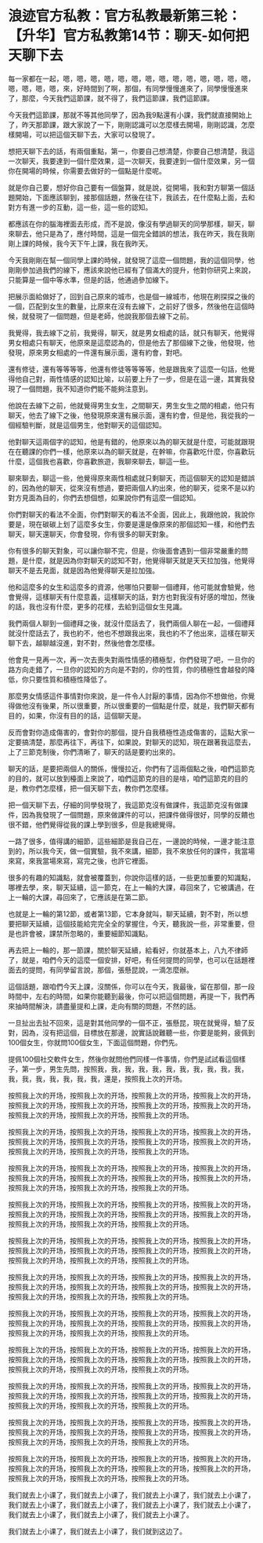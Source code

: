 # 浪迹官方私教：官方私教最新第三轮：【升华】官方私教第14节：聊天-如何把天聊下去

每一家都在一起，嗯，嗯，嗯，嗯，嗯，嗯，嗯，嗯，嗯，嗯，嗯，嗯，嗯，嗯，嗯，嗯，嗯，嗯，來，好時間到了啊，那個，有同學慢慢進來了，同學慢慢進來了，那麼，今天我們這節課，就不得了，我們這節課，我們這節課。

今天我們這節課，那就不等其他同學了，因為我9點還有小課，我們就直接開始上了，昨天那節課，跟大家說了一下，剛剛認識可以怎麼樣去開場，剛剛認識，怎麼樣開場，可以把這個天聊下去，大家可以發現了。

想把天聊下去的話，有兩個重點，第一，你要自己想清楚，你要自己想清楚，我這一次聊天，我要達到一個什麼效果，這一次聊天，我要達到一個什麼效果，另一個你在開場的時候，你需要去做好的一個點是什麼呢。

就是你自己要，想好你自己要有一個盤算，就是說，從開場，我和對方聊第一個話題開始，下面應該聊到，接那個話題，然後在往下，我該去，在什麼點上面，去和對方有進一步的互動，這一些，這一些的認知。

都應該在你的腦海裡面去形成，而不是說，像沒有學過聊天的同學那樣，聊天，聊來聊去，他只是為了，應付時間，這是一個完全錯誤的想法，我在昨天，我在我剛剛上課的時候，我今天下午上課，我在我昨天。

今天我剛剛在幫一個同學上課的時候，就發現了這麼一個問題，我的這個同學，他剛剛參加過我們的線下，應該來說他已經有了個滿大的提升，他對你研究上來說，只能算是一個中等水準，但是的話，他通過參加線下。

把展示面給做好了，回到自己原來的城市，也是個一線城市，他現在刷探探之後的一個，匹配到女生的數量，比原來在沒有去線下，之前好了很多，然後他在這個時候，就發現了一個問題，但是老師，他說我那個去線下之前。

我覺得，我去線下之前，我覺得，聊天，就是男女相處的話，就只有聊天，他覺得男女相處只有聊天，他原來是這麼認為的，但是他去了那個線下之後，他發現，他發現，原來男女相處的一件還有展示面，還有約會，對吧。

還有修徒，還有等等等等，他還有修徒等等等等，他是跟我來了這麼一句話，他覺得他自己對，兩性情感的認知比喻，以前要上升了一步，但是在這一邊，其實我發現了一個問題，我不知道你們能不能夠注意到。

他說在去線下之前，他就覺得男生女生，之間聊天，男生女生之間的相處，他只有聊天，他去了線下之後，他發現原來還有展示面，還有約會，但是他，我從我的一個經驗判斷，就是這個男生，他對聊天的這個認知。

他對聊天這兩個字的認知，他是有錯的，他原來以為的聊天就是什麼，可能就跟現在在聽課的你們一樣，他原來以為的聊天就是，在幹嘛，你喜歡吃什麼，你喜歡玩什麼，這個我也喜歡，你喜歡旅遊，我聊來聊去，聊這一些。

聊來聊去，聊這一些，他覺得原來兩性相處就只剩聊天，而這個聊天的認知是錯誤的，因為他的聊天，從來沒有想過，要把兩個人約出來，他的聊天，從來不是以約對方見面為目的，你們去想個想，如果說你們有這麼一個認知。

你們對聊天的看法不全面，你們對聊天的看法不全面，因此上，我跟他說，我說你要是，現在碳碳上划了這麼多女生，你要是還是像原來的那個認知一樣，和他們去聊天，聊天還聊天，你會發現，你有很多的聊天對象。

你有很多的聊天對象，可以讓你聊不完，但是，你後面會遇到一個非常嚴重的問題，是什麼，就是因為你對聊天的認知不對，他覺得聊天就是天天拉加強，他覺得聊天不是去見面，就是因為他覺得聊天是拉加強。

他和這麼多的女生和這麼多的資源，他哪怕只要聊一個禮拜，他可能就會驗覺，他會覺得，這樣聊天有什麼意義，這樣聊天的話，對方也對我沒有好感的增加，然後的話，我也沒有什麼，更多的花樣，去給到這個女生見識。

我們兩個人聊到一個禮拜之後，就沒什麼話去了，我們兩個人聊在一起，一個禮拜就沒什麼話去了，我也約不，他也不想跟我出來，我也約不了他出來，這樣在聊天聊下去，越聊越沒進，對不對，然後他會怎麼樣。

他會見一見再一次，再一次去喪失對兩性情感的積極型，你們發現了吧，一旦你的路方向走錯了，一旦你的認知的方向是不對的，你的性質，你的積極性會越發的降低，你只要性質和積極性降低了。

那麼男女情感這件事情對你來說，是一件令人討厭的事情，因為你不想做他，你覺得做他沒有後果，所以很重要，所以很重要的一個點是什麼，就是，我們聊天都有目的，如果，你沒有目的的話，這個聊天是。

反而會對你造成傷害的，會對你的那個，提升自我積極性造成傷害的，這點大家一定要搞清楚，那麼再往下，再往下，如果說，對聊天的認知，現在跟著我這麼去，上了三節克制後，你們清晰了，聊天的話是要約出來的。

聊天的話，是要把兩個人的關係，慢慢拉近，你們有了這兩個點之後，咱們這節克的目的，就可以放到檯面上來說了，咱們這節克的目的是啥，咱們這節克的目的是，教你們怎麼樣，把一個天聊下去，教你們怎麼樣。

把一個天聊下去，仔細的同學發現了，我這節克沒有做課件，我這節克沒有做課件，因為我發現了一個問題，原來做課件的可以，把課件做得很好，同學的反饋也很不錯，他們覺得從我的課上學到很多，但是我總覺得。

一路了很多，值得講的細節，這些細節是我自己在，一邊說的時候，一邊才能注意到的，所以我今天，做一個實驗，我不來講，細節，我不來放任何的課件，我當場來寫，來我當場來寫，寫完之後，也許它裡面。

很多的有趣的知識點，就會被覆蓋到，你說你這樣的話，一些更加重要的知識點，哪裡去學，來，聊天延續，這一節克，在上一輪的大課，尋回來了，它被講過，在上一輪的大課，尋回來了，它應該是在第二節。

也就是上一輪的第12節，或者第13節，它本身就叫，聊天延續，對不對，所以想要把聊天延續，這個技能給完完全全的掌握住，今天，聽我說一些，非常重要，但是也許會被，課禁所忽略的，重要細節知識點。

再去把上一輪的，那一節課，關於聊天延續，給看好，你就基本上，八九不律師了，就是，咱們今天的這麼一個安排，好吧，有任何提問的同學，也可以在話題裡面去的提問，有同學留言說，那個，張懸昆說，一滴怎麼辦。

這個話題，跟咱們今天上課，沒關係，你可以在今天，我最後，留在那個，那一段時間中，左右的時間，如果你能聽到最後，你可以把這個問題，再提一下，我們再來抽時間解決，請盡量提和上課，走向有關的問題，不然的話。

一旦扯出去扯不回來，這是對其他同學的一個不正，張懸昆，現在就覺得，驗了反對，因為，沒有把這個，目標放在那邊，說實話說難聽一些，你要是能夠，疲佩到100個女生，你就問100個女生，下面這個問題，你們先。

提佩100個社交軟件女生，然後你就問他們同樣一件事情，你們是試試看這個樣子，第一步，男生先問，按照我，我，我，我，我，我，我，我，我，我，我，我，我，我，我，我，我，我，還是，按照我上次的开场。

按照我上次的开场，按照我上次的开场，按照我上次的开场，按照我上次的开场，按照我上次的开场，按照我上次的开场，按照我上次的开场，按照我上次的开场，按照我上次的开场，按照我上次的开场，按照我上次的开场。

按照我上次的开场，按照我上次的开场，按照我上次的开场，按照我上次的开场，按照我上次的开场，按照我上次的开场，按照我上次的开场，按照我上次的开场，按照我上次的开场，按照我上次的开场，按照我上次的开场。

按照我上次的开场，按照我上次的开场，按照我上次的开场，按照我上次的开场，按照我上次的开场，按照我上次的开场，按照我上次的开场，按照我上次的开场，按照我上次的开场，按照我上次的开场，按照我上次的开场。

按照我上次的开场，按照我上次的开场，按照我上次的开场，按照我上次的开场，按照我上次的开场，按照我上次的开场，按照我上次的开场，按照我上次的开场，按照我上次的开场，按照我上次的开场，按照我上次的开场。

按照我上次的开场，按照我上次的开场，按照我上次的开场，按照我上次的开场，按照我上次的开场，按照我上次的开场，按照我上次的开场，按照我上次的开场，按照我上次的开场，按照我上次的开场，按照我上次的开场。

按照我上次的开场，按照我上次的开场，按照我上次的开场，按照我上次的开场，按照我上次的开场，按照我上次的开场，按照我上次的开场，按照我上次的开场，按照我上次的开场，按照我上次的开场，按照我上次的开场。

按照我上次的开场，按照我上次的开场，按照我上次的开场，按照我上次的开场，按照我上次的开场，按照我上次的开场，按照我上次的开场，按照我上次的开场，按照我上次的开场，按照我上次的开场，按照我上次的开场。

按照我上次的开场，按照我上次的开场，按照我上次的开场，按照我上次的开场，按照我上次的开场，按照我上次的开场，按照我上次的开场，按照我上次的开场，按照我上次的开场，按照我上次的开场，按照我上次的开场。

按照我上次的开场，按照我上次的开场，按照我上次的开场，按照我上次的开场，按照我上次的开场，按照我上次的开场，按照我上次的开场，按照我上次的开场，按照我上次的开场，按照我上次的开场，按照我上次的开场。

按照我上次的开场，按照我上次的开场，按照我上次的开场，按照我上次的开场，按照我上次的开场，按照我上次的开场，按照我上次的开场，按照我上次的开场，按照我上次的开场，按照我上次的开场，按照我上次的开场。

按照我上次的开场，按照我上次的开场，按照我上次的开场，按照我上次的开场，按照我上次的开场，按照我上次的开场，按照我上次的开场，按照我上次的开场，按照我上次的开场，按照我上次的开场，按照我上次的开场。

我们就去上小课了，我们就去上小课了，我们就去上小课了，我们就去上小课了，我们就去上小课了，我们就去上小课了，我们就去上小课了，我们就去上小课了，我们就去上小课了，我们就去上小课了，我们就去上小课了。

我们就去上小课了，我们就去上小课了，我们就到这边了。